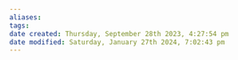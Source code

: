```yaml
---
aliases: 
tags: 
date created: Thursday, September 28th 2023, 4:27:54 pm
date modified: Saturday, January 27th 2024, 7:02:43 pm
---
```

